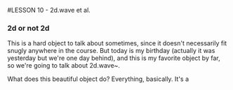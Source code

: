 #LESSON 10 - 2d.wave et al.
### 2d or not 2d
This is a hard object to talk about sometimes, since it doesn't necessarily fit snugly anywhere in the course. But today is my birthday (actually it was yesterday but we're one day behind), and this is my favorite object by far, so we're going to talk about 2d.wave~.

What does this beautiful object do? Everything, basically. It's a 	